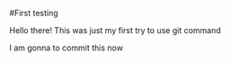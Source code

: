 #First testing


Hello there!
This was just my first try to use git command

I am gonna to commit this now
